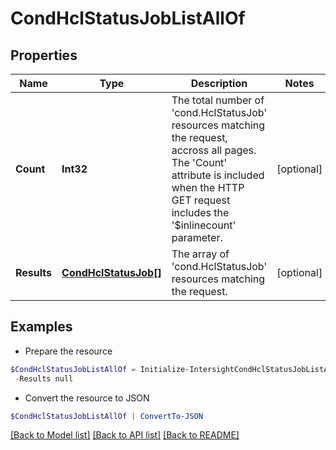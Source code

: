 # CondHclStatusJobListAllOf
## Properties

Name | Type | Description | Notes
------------ | ------------- | ------------- | -------------
**Count** | **Int32** | The total number of &#39;cond.HclStatusJob&#39; resources matching the request, accross all pages. The &#39;Count&#39; attribute is included when the HTTP GET request includes the &#39;$inlinecount&#39; parameter. | [optional] 
**Results** | [**CondHclStatusJob[]**](CondHclStatusJob.md) | The array of &#39;cond.HclStatusJob&#39; resources matching the request. | [optional] 

## Examples

- Prepare the resource
```powershell
$CondHclStatusJobListAllOf = Initialize-IntersightCondHclStatusJobListAllOf  -Count null `
 -Results null
```

- Convert the resource to JSON
```powershell
$CondHclStatusJobListAllOf | ConvertTo-JSON
```

[[Back to Model list]](../README.md#documentation-for-models) [[Back to API list]](../README.md#documentation-for-api-endpoints) [[Back to README]](../README.md)

